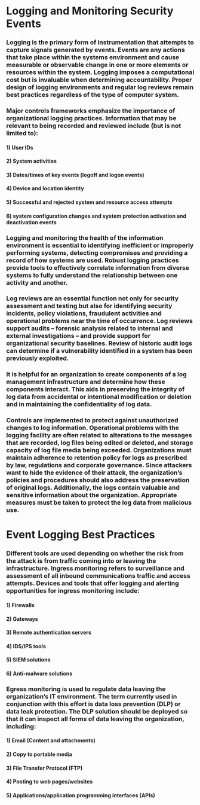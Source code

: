 # Logging and Monitoring Security Events

### Logging is the primary form of instrumentation that attempts to capture signals generated by events. Events are any actions that take place within the systems environment and cause measurable or observable change in one or more elements or resources within the system. Logging imposes a computational cost but is invaluable when determining accountability. Proper design of logging environments and regular log reviews remain best practices regardless of the type of computer system. 

### Major controls frameworks emphasize the importance of organizational logging practices. Information that may be relevant to being recorded and reviewed include (but is not limited to): 

#### 1) User IDs

#### 2) System activities

#### 3) Dates/times of key events (logoff and logon events)

#### 4) Device and location identity

#### 5) Successful and rejected system and resource access attempts

#### 6) system configuration changes and system protection activation and deactivation events 

###  Logging and monitoring the health of the information environment is essential to identifying inefficient or improperly performing systems, detecting compromises and providing a record of how systems are used. Robust logging practices provide tools to effectively correlate information from diverse systems to fully understand the relationship between one activity and another. 

### Log reviews are an essential function not only for security assessment and testing but also for identifying security incidents, policy violations, fraudulent activities and operational problems near the time of occurrence. Log reviews support audits – forensic analysis related to internal and external investigations – and provide support for organizational security baselines. Review of historic audit logs can determine if a vulnerability identified in a system has been previously exploited. 

### It is helpful for an organization to create components of a log management infrastructure and determine how these components interact. This aids in preserving the integrity of log data from accidental or intentional modification or deletion and in maintaining the confidentiality of log data. 

### Controls are implemented to protect against unauthorized changes to log information. Operational problems with the logging facility are often related to alterations to the messages that are recorded, log files being edited or deleted, and storage capacity of log file media being exceeded. Organizations must maintain adherence to retention policy for logs as prescribed by law, regulations and corporate governance. Since attackers want to hide the evidence of their attack, the organization’s policies and procedures should also address the preservation of original logs. Additionally, the logs contain valuable and sensitive information about the organization.  Appropriate measures must be taken to protect the log data from malicious use. 

# Event Logging Best Practices

### Different tools are used depending on whether the risk from the attack is from traffic coming into or leaving the infrastructure. Ingress monitoring refers to surveillance and assessment of all inbound communications traffic and access attempts. Devices and tools that offer logging and alerting opportunities for ingress monitoring include: 

#### 1) Firewalls

#### 2) Gateways

#### 3) Remote authentication servers

#### 4) IDS/IPS tools

#### 5) SIEM solutions

#### 6) Anti-malware solutions

### Egress monitoring is used to regulate data leaving the organization’s IT environment. The term currently used in conjunction with this effort is data loss prevention (DLP) or data leak protection. The DLP solution should be deployed so that it can inspect all forms of data leaving the organization, including: 

#### 1) Email (Content and attachments)

#### 2) Copy to portable media

#### 3) File Transfer Protocol (FTP)

#### 4) Posting to web pages/websites

#### 5) Applications/application programming interfaces (APIs)

